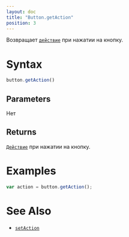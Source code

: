 ```yaml
---
layout: doc
title: "Button.getAction"
position: 3
---
```


Возвращает [`действие`](../../../Core/Actions/) при нажатии на кнопку.

# Syntax

```js
button.getAction()
```

## Parameters

Нет

## Returns

[`Действие`](../../../Core/Actions/) при нажатии на кнопку.

# Examples

```js
var action = button.getAction();
```

# See Also

* [`setAction`](../Button.setAction/)
